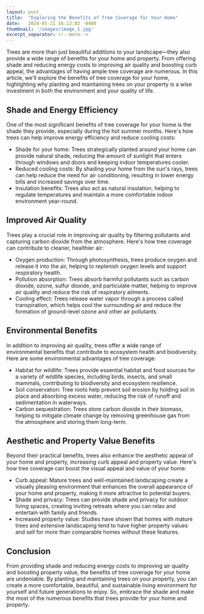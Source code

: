 ```yaml
---
layout: post
title:  "Exploring the Benefits of Tree Coverage for Your Home"
date:   2024-05-21 16:13:02 -0400
thumbnail: '/images/image_1.jpg'
excerpt_separator: <!--more-->
---
```

Trees are more than just beautiful additions to your landscape—they also provide a wide range of benefits for your home and property. <!--more-->From offering shade and reducing energy costs to improving air quality and boosting curb appeal, the advantages of having ample tree coverage are numerous. In this article, we'll explore the benefits of tree coverage for your home, highlighting why planting and maintaining trees on your property is a wise investment in both the environment and your quality of life.

## Shade and Energy Efficiency
One of the most significant benefits of tree coverage for your home is the shade they provide, especially during the hot summer months. Here's how trees can help improve energy efficiency and reduce cooling costs:
* Shade for your home: Trees strategically planted around your home can provide natural shade, reducing the amount of sunlight that enters through windows and doors and keeping indoor temperatures cooler.
* Reduced cooling costs: By shading your home from the sun's rays, trees can help reduce the need for air conditioning, resulting in lower energy bills and increased savings over time.
* Insulation benefits: Trees also act as natural insulation, helping to regulate temperatures and maintain a more comfortable indoor environment year-round.

## Improved Air Quality
Trees play a crucial role in improving air quality by filtering pollutants and capturing carbon dioxide from the atmosphere. Here's how tree coverage can contribute to cleaner, healthier air:
* Oxygen production: Through photosynthesis, trees produce oxygen and release it into the air, helping to replenish oxygen levels and support respiratory health.
* Pollution absorption: Trees absorb harmful pollutants such as carbon dioxide, ozone, sulfur dioxide, and particulate matter, helping to improve air quality and reduce the risk of respiratory ailments.
* Cooling effect: Trees release water vapor through a process called transpiration, which helps cool the surrounding air and reduce the formation of ground-level ozone and other air pollutants.

## Environmental Benefits
In addition to improving air quality, trees offer a wide range of environmental benefits that contribute to ecosystem health and biodiversity. Here are some environmental advantages of tree coverage:
* Habitat for wildlife: Trees provide essential habitat and food sources for a variety of wildlife species, including birds, insects, and small mammals, contributing to biodiversity and ecosystem resilience.
* Soil conservation: Tree roots help prevent soil erosion by holding soil in place and absorbing excess water, reducing the risk of runoff and sedimentation in waterways.
* Carbon sequestration: Trees store carbon dioxide in their biomass, helping to mitigate climate change by removing greenhouse gas from the atmosphere and storing them long-term.

## Aesthetic and Property Value Benefits
Beyond their practical benefits, trees also enhance the aesthetic appeal of your home and property, increasing curb appeal and property value. Here's how tree coverage can boost the visual appeal and value of your home:
* Curb appeal: Mature trees and well-maintained landscaping create a visually pleasing environment that enhances the overall appearance of your home and property, making it more attractive to potential buyers.
* Shade and privacy: Trees can provide shade and privacy for outdoor living spaces, creating inviting retreats where you can relax and entertain with family and friends.
* Increased property value: Studies have shown that homes with mature trees and extensive landscaping tend to have higher property values and sell for more than comparable homes without these features.

## Conclusion
From providing shade and reducing energy costs to improving air quality and boosting property value, the benefits of tree coverage for your home are undeniable. By planting and maintaining trees on your property, you can create a more comfortable, beautiful, and sustainable living environment for yourself and future generations to enjoy. So, embrace the shade and make the most of the numerous benefits that trees provide for your home and property.
